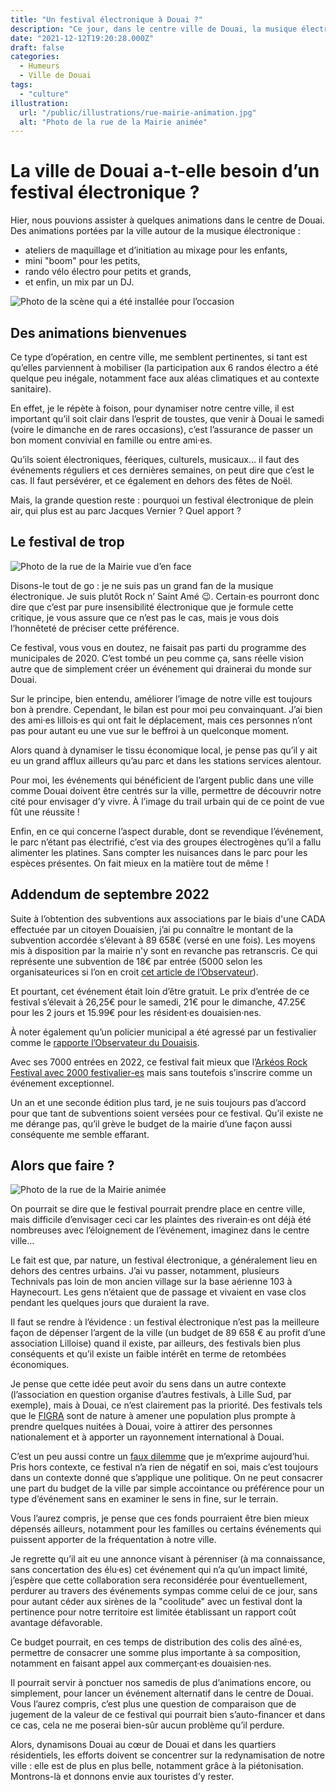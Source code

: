 ```yaml
---
title: "Un festival électronique à Douai ?"
description: "Ce jour, dans le centre ville de Douai, la musique électronique était de nouveau à l’honneur. L’occasion de se poser quelques question sur les événements à venir."
date: "2021-12-12T19:20:28.000Z"
draft: false
categories:
  - Humeurs
  - Ville de Douai
tags:
  - "culture"
illustration:
  url: "/public/illustrations/rue-mairie-animation.jpg"
  alt: "Photo de la rue de la Mairie animée"
---
```


# La ville de Douai a-t-elle besoin d’un festival électronique ?

Hier, nous pouvions assister à quelques animations dans le centre de Douai. Des animations portées par la ville autour de la musique électronique :

- ateliers de maquillage et d’initiation au mixage pour les enfants,
- mini "boom" pour les petits,
- rando vélo électro pour petits et grands,
- et enfin, un mix par un DJ.

![Photo de la scène qui a été installée pour l’occasion](/public/illustrations/scene-dj.jpg)

## Des animations bienvenues

Ce type d’opération, en centre ville, me semblent pertinentes, si tant est qu’elles parviennent à mobiliser (la participation aux 6 randos électro a été quelque peu inégale, notamment face aux aléas climatiques et au contexte sanitaire).

En effet, je le répète à foison, pour dynamiser notre centre ville, il est important qu’il soit clair dans l’esprit de toustes, que venir à Douai le samedi (voire le dimanche en de rares occasions), c’est l’assurance de passer un bon moment convivial en famille ou entre ami·es.

Qu’ils soient électroniques, féeriques, culturels, musicaux… il faut des événements réguliers et ces dernières semaines, on peut dire que c’est le cas. Il faut persévérer, et ce également en dehors des fêtes de Noël.

Mais, la grande question reste : pourquoi un festival électronique de plein air, qui plus est au parc Jacques Vernier ? Quel apport ?

## Le festival de trop

![Photo de la rue de la Mairie vue d’en face](/public/illustrations/rue-mairie-douai.jpg)

Disons-le tout de go : je ne suis pas un grand fan de la musique électronique. Je suis plutôt Rock n’ Saint Amé 😉. Certain·es pourront donc dire que c’est par pure insensibilité électronique que je formule cette critique, je vous assure que ce n’est pas le cas, mais je vous dois l’honnêteté de préciser cette préférence.

Ce festival, vous vous en doutez, ne faisait pas parti du programme des municipales de 2020. C’est tombé un peu comme ça, sans réelle vision autre que de simplement créer un événement qui drainerai du monde sur Douai.

Sur le principe, bien entendu, améliorer l’image de notre ville est toujours bon à prendre. Cependant, le bilan est pour moi peu convainquant. J’ai bien des ami·es lillois·es qui ont fait le déplacement, mais ces personnes n’ont pas pour autant eu une vue sur le beffroi à un quelconque moment.

Alors quand à dynamiser le tissu économique local, je pense pas qu’il y ait eu un grand afflux ailleurs qu’au parc et dans les stations services alentour.

Pour moi, les événements qui bénéficient de l’argent public dans une ville comme Douai doivent être centrés sur la ville, permettre de découvrir notre cité pour envisager d’y vivre. À l’image du trail urbain qui de ce point de vue fût une réussite !

Enfin, en ce qui concerne l’aspect durable, dont se revendique l’événement, le parc n’étant pas électrifié, c’est via des groupes électrogènes qu’il a fallu alimenter les platines. Sans compter les nuisances dans le parc pour les espèces présentes. On fait mieux en la matière tout de même !

## Addendum de septembre 2022

Suite à l’obtention des subventions aux associations par le biais d'une CADA effectuée par un citoyen Douaisien, j’ai pu connaître le montant de la subvention accordée s’élevant à 89 658€ (versé en une fois). Les moyens mis à disposition par la mairie n'y sont en revanche pas retranscris. Ce qui représente une subvention de 18€ par entrée (5000 selon les organisateurices si l’on en croit [cet article de l’Observateur](https://www.lobservateur.fr/douai-le-plein-air-festival-va-encore-monter-en-gamme/)).

Et pourtant, cet événement était loin d’être gratuit. Le prix d’entrée de ce festival s’élevait à 26,25€ pour le samedi, 21€ pour le dimanche, 47.25€ pour les 2 jours et 15.99€ pour les résident·es douaisien·nes.

À noter également qu’un policier municipal a été agressé par un festivalier comme le [rapporte l’Observateur du Douaisis](https://www.lobservateur.fr/douai-un-policier-municipal-agresse-en-marge-du-festival-plein-air/).

Avec ses 7000 entrées en 2022, ce festival fait mieux que l’[Arkéos Rock Festival avec 2000 festivalier-es](https://www.lavoixdunord.fr/1224473/article/2022-09-05/douai-avec-moins-de-2-000-festivaliers-accueillis-quel-avenir-pour-l-arkeos-rock) mais sans toutefois s’inscrire comme un événement exceptionnel.

Un an et une seconde édition plus tard, je ne suis toujours pas d’accord pour que tant de subventions soient versées pour ce festival. Qu’il existe ne me dérange pas, qu’il grève le budget de la mairie d’une façon aussi conséquente me semble effarant.

## Alors que faire ?

![Photo de la rue de la Mairie animée](/public/illustrations/rue-mairie-animation.jpg)

On pourrait se dire que le festival pourrait prendre place en centre ville, mais difficile d’envisager ceci car les plaintes des riverain·es ont déjà été nombreuses avec l’éloignement de l’événement, imaginez dans le centre ville…

Le fait est que, par nature, un festival électronique, a généralement lieu en dehors des centres urbains. J’ai vu passer, notamment, plusieurs Technivals pas loin de mon ancien village sur la base aérienne 103 à Haynecourt. Les gens n’étaient que de passage et vivaient en vase clos pendant les quelques jours que duraient la rave.

Il faut se rendre à l’évidence : un festival électronique n’est pas la meilleure façon de dépenser l’argent de la ville (un budget de 89 658 € au profit d’une association Lilloise) quand il existe, par ailleurs, des festivals bien plus conséquents et qu’il existe un faible intérêt en terme de retombées économiques.

Je pense que cette idée peut avoir du sens dans un autre contexte (l’association en question organise d’autres festivals, à Lille Sud, par exemple), mais à Douai, ce n’est clairement pas la priorité. Des festivals tels que le [FIGRA](https://www.figra.fr/) sont de nature à amener une population plus prompte à prendre quelques nuitées à Douai, voire à attirer des personnes nationalement et à apporter un rayonnement international à Douai.

C’est un peu aussi contre un [faux dilemme](https://fr.wikipedia.org/wiki/Faux_dilemme) que je m’exprime aujourd’hui. Pris hors contexte, ce festival n’a rien de négatif en soi, mais c’est toujours dans un contexte donné que s’applique une politique. On ne peut consacrer une part du budget de la ville par simple accointance ou préférence pour un type d’événement sans en examiner le sens in fine, sur le terrain.

Vous l’aurez compris, je pense que ces fonds pourraient être bien mieux dépensés ailleurs, notamment pour les familles ou certains événements qui puissent apporter de la fréquentation à notre ville.

Je regrette qu’il ait eu une annonce visant à pérenniser (à ma connaissance, sans concertation des élu·es) cet événement qui n’a qu’un impact limité, j’espère que cette collaboration sera reconsidérée pour éventuellement, perdurer au travers des événements sympas comme celui de ce jour, sans pour autant céder aux sirènes de la "coolitude" avec un festival dont la pertinence pour notre territoire est limitée établissant un rapport coût avantage défavorable.

Ce budget pourrait, en ces temps de distribution des colis des aîné·es, permettre de consacrer une somme plus importante à sa composition, notamment en faisant appel aux commerçant·es douaisien·nes.

Il pourrait servir à ponctuer nos samedis de plus d’animations encore, ou simplement, pour lancer un événement alternatif dans le centre de Douai. Vous l’aurez compris, c’est plus une question de comparaison que de jugement de la valeur de ce festival qui pourrait bien s’auto-financer et dans ce cas, cela ne me poserai bien-sûr aucun problème qu’il perdure.

Alors, dynamisons Douai au cœur de Douai et dans les quartiers résidentiels, les efforts doivent se concentrer sur la redynamisation de notre ville : elle est de plus en plus belle, notamment grâce à la piétonisation. Montrons-là et donnons envie aux touristes d’y rester.
